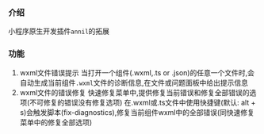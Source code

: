 ### 介绍
小程序原生开发插件`annil`的拓展
### 功能
1. wxml文件错误提示
   当打开一个组件(.wxml,.ts or .json)的任意一个文件时,会自动生成当前组件`.wxml`文件的诊断信息,在文件或问题面板中给出提示信息
2. wxml文件的错误修复
   快速修复菜单中,提供修复当前错误和修复全部错误的选项(不可修复的错误没有修复选项)
   在.wxml或.ts文件中使用快捷键(默认: alt + s)会触发脚本(fix-diagnostics),修复当前组件wxml中的全部错误(同快速修复菜单中的修复全部选项)
